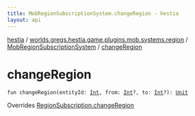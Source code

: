 ```yaml
---
title: MobRegionSubscriptionSystem.changeRegion - hestia
layout: api
---
```


<div class='api-docs-breadcrumbs'><a href="../../index.html">hestia</a> / <a href="../index.html">worlds.gregs.hestia.game.plugins.mob.systems.region</a> / <a href="index.html">MobRegionSubscriptionSystem</a> / <a href="./change-region.html">changeRegion</a></div>

# changeRegion

<div class="signature"><code><span class="keyword">fun </span><span class="identifier">changeRegion</span><span class="symbol">(</span><span class="parameterName" id="worlds.gregs.hestia.game.plugins.mob.systems.region.MobRegionSubscriptionSystem$changeRegion(kotlin.Int, kotlin.Int, kotlin.Int)/entityId">entityId</span><span class="symbol">:</span>&nbsp;<a href="https://kotlinlang.org/api/latest/jvm/stdlib/kotlin/-int/index.html"><span class="identifier">Int</span></a><span class="symbol">, </span><span class="parameterName" id="worlds.gregs.hestia.game.plugins.mob.systems.region.MobRegionSubscriptionSystem$changeRegion(kotlin.Int, kotlin.Int, kotlin.Int)/from">from</span><span class="symbol">:</span>&nbsp;<a href="https://kotlinlang.org/api/latest/jvm/stdlib/kotlin/-int/index.html"><span class="identifier">Int</span></a><span class="symbol">?</span><span class="symbol">, </span><span class="parameterName" id="worlds.gregs.hestia.game.plugins.mob.systems.region.MobRegionSubscriptionSystem$changeRegion(kotlin.Int, kotlin.Int, kotlin.Int)/to">to</span><span class="symbol">:</span>&nbsp;<a href="https://kotlinlang.org/api/latest/jvm/stdlib/kotlin/-int/index.html"><span class="identifier">Int</span></a><span class="symbol">?</span><span class="symbol">)</span><span class="symbol">: </span><a href="https://kotlinlang.org/api/latest/jvm/stdlib/kotlin/-unit/index.html"><span class="identifier">Unit</span></a></code></div>

Overrides <a href="../../worlds.gregs.hestia.game.api.movement/-region-subscription/change-region.html">RegionSubscription.changeRegion</a>

